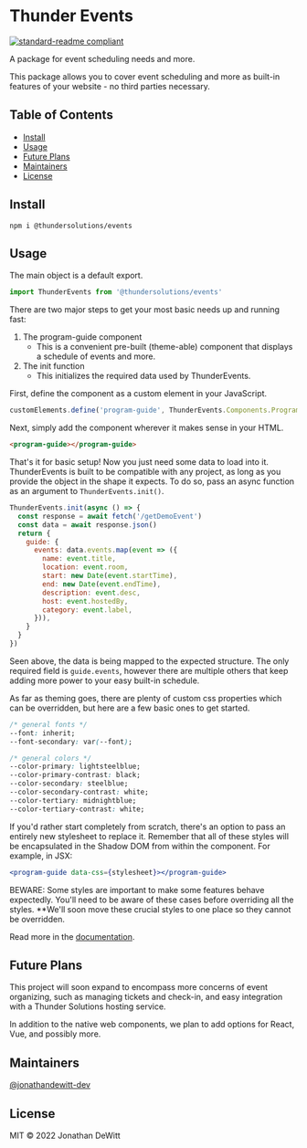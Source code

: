 # Thunder Events

[![standard-readme compliant](https://img.shields.io/badge/standard--readme-OK-green.svg?style=flat-square)](https://github.com/RichardLitt/standard-readme)

A package for event scheduling needs and more.

This package allows you to cover event scheduling and more as built-in features of your website - no third parties necessary.

## Table of Contents

- [Install](#install)
- [Usage](#usage)
- [Future Plans](#future-plans)
- [Maintainers](#maintainers)
- [License](#license)

## Install

```
npm i @thundersolutions/events
```

## Usage

The main object is a default export.
```js
import ThunderEvents from '@thundersolutions/events'
```

There are two major steps to get your most basic needs up and running fast:
 1. The program-guide component
    - This is a convenient pre-built (theme-able) component that displays a schedule of events and more.
 2. The init function
    - This initializes the required data used by ThunderEvents.

First, define the component as a custom element in your JavaScript.
```js
customElements.define('program-guide', ThunderEvents.Components.ProgramGuideNative)
```
Next, simply add the component wherever it makes sense in your HTML.
```html
<program-guide></program-guide>
```
That's it for basic setup!  Now you just need some data to load into it.  ThunderEvents is built to be compatible with any project, as long as you provide the object in the shape it expects.  To do so, pass an async function as an argument to `ThunderEvents.init()`.

```js
ThunderEvents.init(async () => {
  const response = await fetch('/getDemoEvent')
  const data = await response.json()
  return {
    guide: {
      events: data.events.map(event => ({
        name: event.title,
        location: event.room,
        start: new Date(event.startTime),
        end: new Date(event.endTime),
        description: event.desc,
        host: event.hostedBy,
        category: event.label,
      })),
    }
  }
})
```
Seen above, the data is being mapped to the expected structure.  The only required field is `guide.events`, however there are multiple others that keep adding more power to your easy built-in schedule.

As far as theming goes, there are plenty of custom css properties which can be overridden, but here are a few basic ones to get started.
```css
/* general fonts */
--font: inherit;
--font-secondary: var(--font);

/* general colors */
--color-primary: lightsteelblue;
--color-primary-contrast: black;
--color-secondary: steelblue;
--color-secondary-contrast: white;
--color-tertiary: midnightblue;
--color-tertiary-contrast: white;
```
If you'd rather start completely from scratch, there's an option to pass an entirely new stylesheet to replace it.  Remember that all of these styles will be encapsulated in the Shadow DOM from within the component.  For example, in JSX:
```jsx
<program-guide data-css={stylesheet}></program-guide>
```
BEWARE: Some styles are important to make some features behave expectedly.  You'll need to be aware of these cases before overriding all the styles.  **We'll soon move these crucial styles to one place so they cannot be overridden.

Read more in the [documentation](https://github.com/thunder-solutions/thunder-events/wiki).

## Future Plans

This project will soon expand to encompass more concerns of event organizing, such as managing tickets and check-in, and easy integration with a Thunder Solutions hosting service.

In addition to the native web components, we plan to add options for React, Vue, and possibly more.

## Maintainers

[@jonathandewitt-dev](https://github.com/jonathandewitt-dev)

## License

MIT © 2022 Jonathan DeWitt
